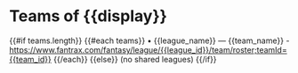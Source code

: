 # Teams of {{display}}

{{#if teams.length}}
{{#each teams}}
• {{league_name}} — {{team_name}} - <https://www.fantrax.com/fantasy/league/{{league_id}}/team/roster;teamId={{team_id}}>
{{/each}}
{{else}}
(no shared leagues)
{{/if}}
